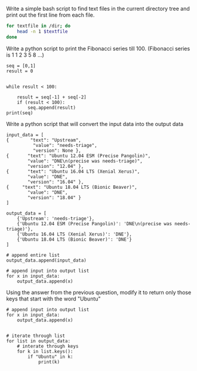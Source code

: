 Write a simple bash script to find text files in the current directory tree and print out the first line from each file.

```Bash
for textfile in /dir; do
    head -n 1 $textfile
done
```

Write a python script to print the Fibonacci series till 100. (Fibonacci series is 1 1 2 3 5 8 …)


```Py
seq = [0,1]
result = 0


while result < 100:

    result = seq[-1] + seq[-2]
    if (result < 100):
        seq.append(result)
print(seq)
```

Write a python script that will convert the input data into the output data
```Py
input_data = [
{        "text": "Upstream",
          "value": "needs-triage",
          "version": None },
{       "text": "Ubuntu 12.04 ESM (Precise Pangolin)",
        "value": "DNE\n(precise was needs-triage)",
        "version": "12.04" },
{       "text": "Ubuntu 16.04 LTS (Xenial Xerus)",
        "value": "DNE",
        "version": "16.04" },
{     "text": "Ubuntu 18.04 LTS (Bionic Beaver)",
        "value": "DNE",
        "version": "18.04" }
]

output_data = [
    {'Upstream': 'needs-triage'},
    {'Ubuntu 12.04 ESM (Precise Pangolin)': 'DNE\n(precise was needs-triage)'},
    {'Ubuntu 16.04 LTS (Xenial Xerus)': 'DNE'},
    {'Ubuntu 18.04 LTS (Bionic Beaver)': 'DNE'}
]
```
```Py
# append entire list
output_data.append(input_data)

# append input into output list
for x in input_data:
    output_data.append(x)
```

Using the answer from the previous question, modify it to return only those keys that start with the word "Ubuntu"

```Py
# append input into output list
for x in input_data:
    output_data.append(x)


# iterate through list
for list in output_data:
    # interate through keys
    for k in list.keys():
        if "Ubuntu" in k:
            print(k)
```
